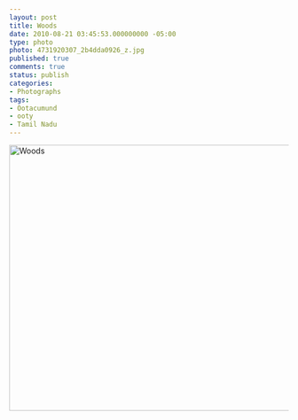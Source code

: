 ```yaml
---
layout: post
title: Woods
date: 2010-08-21 03:45:53.000000000 -05:00
type: photo
photo: 4731920307_2b4dda0926_z.jpg
published: true
comments: true
status: publish
categories:
- Photographs
tags:
- Ootacumund
- ooty
- Tamil Nadu
---
```

<p><a href="http://www.flickr.com/photos/7255500@N05/4731920307/" title="Woods by palakendleigh, on Flickr"><img src="{{ site.url }}/assets/images/4731920307_2b4dda0926_z.jpg" width="640" height="480" alt="Woods" /></a></p>

